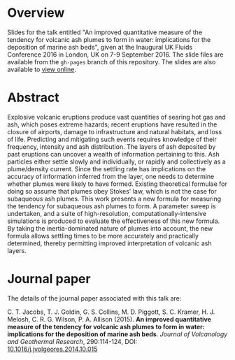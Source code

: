 # Overview

Slides for the talk entitled "An improved quantitative measure of the tendency for volcanic ash plumes to form in water: implications for the deposition of marine ash beds", given at the Inaugural UK Fluids Conference 2016 in London, UK on 7-9 September 2016. The slide files are available from the `gh-pages` branch of this repository. The slides are also available to [view online](http://christianjacobs.uk/inaugural-uk-fluids-conference-2016-slides/).

# Abstract

Explosive volcanic eruptions produce vast quantities of searing hot gas and ash, which poses extreme hazards; recent eruptions have resulted in the closure of airports, damage to infrastructure and natural habitats, and loss of life. Predicting and mitigating such events requires knowledge of their frequency, intensity and ash distribution. The layers of ash deposited by past eruptions can uncover a wealth of information pertaining to this. Ash particles either settle slowly and individually, or rapidly and collectively as a plume/density current. Since the settling rate has implications on the accuracy of information inferred from the layer, one needs to determine whether plumes were likely to have formed. Existing theoretical formulae for doing so assume that plumes obey Stokes' law, which is not the case for subaqueous ash plumes. This work presents a new formula for measuring the tendency for subaqueous ash plumes to form. A parameter sweep is undertaken, and a suite of high-resolution, computationally-intensive simulations is produced to evaluate the effectiveness of this new formula. By taking the inertia-dominated nature of plumes into account, the new formula allows settling times to be more accurately and practically determined, thereby permitting improved interpretation of volcanic ash layers.

# Journal paper

The details of the journal paper associated with this talk are:

C. T. Jacobs, T. J. Goldin, G. S. Collins, M. D. Piggott, S. C. Kramer, H. J. Melosh, C. R. G. Wilson, P. A. Allison (2015). **An improved quantitative measure of the tendency for volcanic ash plumes to form in water: implications for the deposition of marine ash beds**. *Journal of Volcanology and Geothermal Research*, 290:114-124, DOI: [10.1016/j.jvolgeores.2014.10.015](http://dx.doi.org/10.1016/j.jvolgeores.2014.10.015)
